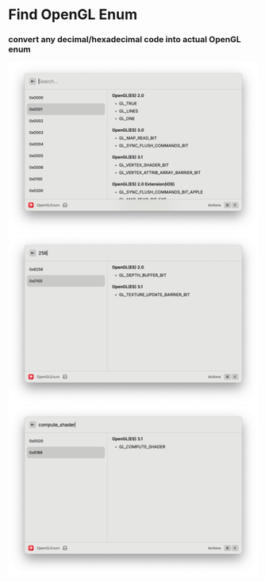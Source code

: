 # Find OpenGL Enum

### convert any decimal/hexadecimal code into actual OpenGL enum

![view](docs/view.png)
![view](docs/search.png)
![view](docs/search2.png)

